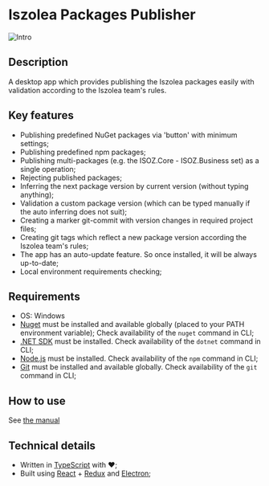# Iszolea Packages Publisher
![Intro](/media/intro.gif?raw=true)

## Description

A desktop app which provides publishing the Iszolea packages easily with validation according to the Iszolea team's rules.

## Key features
* Publishing predefined NuGet packages via 'button' with minimum settings;
* Publishing predefined npm packages;
* Publishing multi-packages (e.g. the ISOZ.Core - ISOZ.Business set) as a single operation;
* Rejecting published packages;
* Inferring the next package version by current version (without typing anything);
* Validation a custom package version (which can be typed manually if the auto inferring does not suit);
* Creating a marker git-commit with version changes in required project files;
* Creating git tags which reflect a new package version according the Iszolea team's rules;
* The app has an auto-update feature. So once installed, it will be always up-to-date;
* Local environment requirements checking; 

## Requirements
* OS: Windows
* [Nuget](https://docs.microsoft.com/en-us/nuget/tools/nuget-exe-cli-reference#installing-nugetexe) must be installed and available globally (placed to your PATH environment variable); Check availability of the `nuget` command in CLI;
* [.NET SDK](https://dotnet.microsoft.com/download/visual-studio-sdks) must be installed. Check availability of the `dotnet` command in CLI;
* [Node.js](https://nodejs.org/en/) must be installed. Check availability of the `npm` command in CLI;
* [Git](https://git-scm.com/) must be installed and available globally. Check availability of the `git` command in CLI;

## How to use
See [the manual](https://github.com/maxima-net/iszolea-packages-publisher/wiki/How-to-publish)

## Technical details
* Written in [TypeScript](https://www.typescriptlang.org/) with :heart:;
* Built using [React](https://reactjs.org/) + [Redux](https://react-redux.js.org/) and [Electron](https://electronjs.org/);
